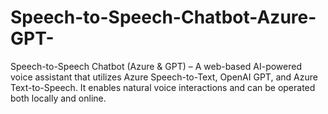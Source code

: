 # Speech-to-Speech-Chatbot-Azure-GPT-
Speech-to-Speech Chatbot (Azure &amp; GPT) – A web-based AI-powered voice assistant that utilizes Azure Speech-to-Text, OpenAI GPT, and Azure Text-to-Speech. It enables natural voice interactions and can be operated both locally and online.
